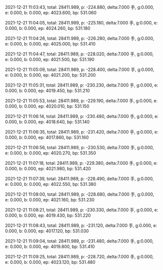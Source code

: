 2021-12-21 11:03:43, total: 28411.989, p: -224.880, delta:7.000 手, g:0.000, e: 0.000, b: 0.000, ep: 4023.600, bp: 531.060

2021-12-21 11:04:05, total: 28411.989, p: -225.180, delta:7.000 手, g:0.000, e: 0.000, b: 0.000, ep: 4024.260, bp: 531.180

2021-12-21 11:04:26, total: 28411.989, p: -226.280, delta:7.000 手, g:0.000, e: 0.000, b: 0.000, ep: 4025.000, bp: 531.410

2021-12-21 11:04:47, total: 28411.989, p: -228.020, delta:7.000 手, g:0.000, e: 0.000, b: 0.000, ep: 4021.500, bp: 531.190

2021-12-21 11:05:09, total: 28411.989, p: -228.400, delta:7.000 手, g:0.000, e: 0.000, b: 0.000, ep: 4021.200, bp: 531.200

2021-12-21 11:05:31, total: 28411.989, p: -230.230, delta:7.000 手, g:0.000, e: 0.000, b: 0.000, ep: 4019.450, bp: 531.210

2021-12-21 11:05:53, total: 28411.989, p: -229.190, delta:7.000 手, g:0.000, e: 0.000, b: 0.000, ep: 4020.010, bp: 531.150

2021-12-21 11:06:14, total: 28411.989, p: -230.480, delta:7.000 手, g:0.000, e: 0.000, b: 0.000, ep: 4018.640, bp: 531.140

2021-12-21 11:06:35, total: 28411.989, p: -231.420, delta:7.000 手, g:0.000, e: 0.000, b: 0.000, ep: 4017.860, bp: 531.160

2021-12-21 11:06:56, total: 28411.989, p: -230.530, delta:7.000 手, g:0.000, e: 0.000, b: 0.000, ep: 4020.270, bp: 531.350

2021-12-21 11:07:18, total: 28411.989, p: -229.380, delta:7.000 手, g:0.000, e: 0.000, b: 0.000, ep: 4021.980, bp: 531.420

2021-12-21 11:07:39, total: 28411.989, p: -228.490, delta:7.000 手, g:0.000, e: 0.000, b: 0.000, ep: 4022.550, bp: 531.380

2021-12-21 11:08:00, total: 28411.989, p: -228.680, delta:7.000 手, g:0.000, e: 0.000, b: 0.000, ep: 4021.160, bp: 531.230

2021-12-21 11:08:21, total: 28411.989, p: -230.330, delta:7.000 手, g:0.000, e: 0.000, b: 0.000, ep: 4019.430, bp: 531.220

2021-12-21 11:08:43, total: 28411.989, p: -231.120, delta:7.000 手, g:0.000, e: 0.000, b: 0.000, ep: 4017.120, bp: 531.030

2021-12-21 11:09:04, total: 28411.989, p: -231.480, delta:7.000 手, g:0.000, e: 0.000, b: 0.000, ep: 4019.800, bp: 531.410

2021-12-21 11:09:25, total: 28411.989, p: -228.720, delta:7.000 手, g:0.000, e: 0.000, b: 0.000, ep: 4023.120, bp: 531.480